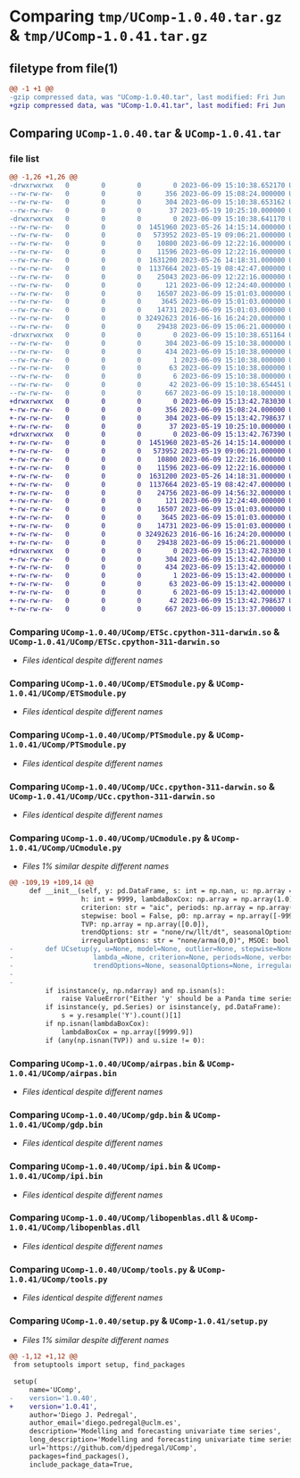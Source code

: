 # Comparing `tmp/UComp-1.0.40.tar.gz` & `tmp/UComp-1.0.41.tar.gz`

## filetype from file(1)

```diff
@@ -1 +1 @@
-gzip compressed data, was "UComp-1.0.40.tar", last modified: Fri Jun  9 15:10:38 2023, max compression
+gzip compressed data, was "UComp-1.0.41.tar", last modified: Fri Jun  9 15:13:42 2023, max compression
```

## Comparing `UComp-1.0.40.tar` & `UComp-1.0.41.tar`

### file list

```diff
@@ -1,26 +1,26 @@
-drwxrwxrwx   0        0        0        0 2023-06-09 15:10:38.652170 UComp-1.0.40/
--rw-rw-rw-   0        0        0      356 2023-06-09 15:08:24.000000 UComp-1.0.40/MANIFEST.in
--rw-rw-rw-   0        0        0      304 2023-06-09 15:10:38.653162 UComp-1.0.40/PKG-INFO
--rw-rw-rw-   0        0        0       37 2023-05-19 10:25:10.000000 UComp-1.0.40/README.md
-drwxrwxrwx   0        0        0        0 2023-06-09 15:10:38.641170 UComp-1.0.40/UComp/
--rw-rw-rw-   0        0        0  1451960 2023-05-26 14:15:14.000000 UComp-1.0.40/UComp/ETSc.cpython-311-darwin.so
--rw-rw-rw-   0        0        0   573952 2023-05-19 09:06:21.000000 UComp-1.0.40/UComp/ETSc.pyd
--rw-rw-rw-   0        0        0    10800 2023-06-09 12:22:16.000000 UComp-1.0.40/UComp/ETSmodule.py
--rw-rw-rw-   0        0        0    11596 2023-06-09 12:22:16.000000 UComp-1.0.40/UComp/PTSmodule.py
--rw-rw-rw-   0        0        0  1631200 2023-05-26 14:18:31.000000 UComp-1.0.40/UComp/UCc.cpython-311-darwin.so
--rw-rw-rw-   0        0        0  1137664 2023-05-19 08:42:47.000000 UComp-1.0.40/UComp/UCc.pyd
--rw-rw-rw-   0        0        0    25043 2023-06-09 12:22:16.000000 UComp-1.0.40/UComp/UCmodule.py
--rw-rw-rw-   0        0        0      121 2023-06-09 12:24:40.000000 UComp-1.0.40/UComp/__init__.py
--rw-rw-rw-   0        0        0    16507 2023-06-09 15:01:03.000000 UComp-1.0.40/UComp/airpas.bin
--rw-rw-rw-   0        0        0     3645 2023-06-09 15:01:03.000000 UComp-1.0.40/UComp/gdp.bin
--rw-rw-rw-   0        0        0    14731 2023-06-09 15:01:03.000000 UComp-1.0.40/UComp/ipi.bin
--rw-rw-rw-   0        0        0 32492623 2016-06-16 16:24:20.000000 UComp-1.0.40/UComp/libopenblas.dll
--rw-rw-rw-   0        0        0    29438 2023-06-09 15:06:21.000000 UComp-1.0.40/UComp/tools.py
-drwxrwxrwx   0        0        0        0 2023-06-09 15:10:38.651164 UComp-1.0.40/UComp.egg-info/
--rw-rw-rw-   0        0        0      304 2023-06-09 15:10:38.000000 UComp-1.0.40/UComp.egg-info/PKG-INFO
--rw-rw-rw-   0        0        0      434 2023-06-09 15:10:38.000000 UComp-1.0.40/UComp.egg-info/SOURCES.txt
--rw-rw-rw-   0        0        0        1 2023-06-09 15:10:38.000000 UComp-1.0.40/UComp.egg-info/dependency_links.txt
--rw-rw-rw-   0        0        0       63 2023-06-09 15:10:38.000000 UComp-1.0.40/UComp.egg-info/requires.txt
--rw-rw-rw-   0        0        0        6 2023-06-09 15:10:38.000000 UComp-1.0.40/UComp.egg-info/top_level.txt
--rw-rw-rw-   0        0        0       42 2023-06-09 15:10:38.654451 UComp-1.0.40/setup.cfg
--rw-rw-rw-   0        0        0      667 2023-06-09 15:10:18.000000 UComp-1.0.40/setup.py
+drwxrwxrwx   0        0        0        0 2023-06-09 15:13:42.783030 UComp-1.0.41/
+-rw-rw-rw-   0        0        0      356 2023-06-09 15:08:24.000000 UComp-1.0.41/MANIFEST.in
+-rw-rw-rw-   0        0        0      304 2023-06-09 15:13:42.798637 UComp-1.0.41/PKG-INFO
+-rw-rw-rw-   0        0        0       37 2023-05-19 10:25:10.000000 UComp-1.0.41/README.md
+drwxrwxrwx   0        0        0        0 2023-06-09 15:13:42.767390 UComp-1.0.41/UComp/
+-rw-rw-rw-   0        0        0  1451960 2023-05-26 14:15:14.000000 UComp-1.0.41/UComp/ETSc.cpython-311-darwin.so
+-rw-rw-rw-   0        0        0   573952 2023-05-19 09:06:21.000000 UComp-1.0.41/UComp/ETSc.pyd
+-rw-rw-rw-   0        0        0    10800 2023-06-09 12:22:16.000000 UComp-1.0.41/UComp/ETSmodule.py
+-rw-rw-rw-   0        0        0    11596 2023-06-09 12:22:16.000000 UComp-1.0.41/UComp/PTSmodule.py
+-rw-rw-rw-   0        0        0  1631200 2023-05-26 14:18:31.000000 UComp-1.0.41/UComp/UCc.cpython-311-darwin.so
+-rw-rw-rw-   0        0        0  1137664 2023-05-19 08:42:47.000000 UComp-1.0.41/UComp/UCc.pyd
+-rw-rw-rw-   0        0        0    24756 2023-06-09 14:56:32.000000 UComp-1.0.41/UComp/UCmodule.py
+-rw-rw-rw-   0        0        0      121 2023-06-09 12:24:40.000000 UComp-1.0.41/UComp/__init__.py
+-rw-rw-rw-   0        0        0    16507 2023-06-09 15:01:03.000000 UComp-1.0.41/UComp/airpas.bin
+-rw-rw-rw-   0        0        0     3645 2023-06-09 15:01:03.000000 UComp-1.0.41/UComp/gdp.bin
+-rw-rw-rw-   0        0        0    14731 2023-06-09 15:01:03.000000 UComp-1.0.41/UComp/ipi.bin
+-rw-rw-rw-   0        0        0 32492623 2016-06-16 16:24:20.000000 UComp-1.0.41/UComp/libopenblas.dll
+-rw-rw-rw-   0        0        0    29438 2023-06-09 15:06:21.000000 UComp-1.0.41/UComp/tools.py
+drwxrwxrwx   0        0        0        0 2023-06-09 15:13:42.783030 UComp-1.0.41/UComp.egg-info/
+-rw-rw-rw-   0        0        0      304 2023-06-09 15:13:42.000000 UComp-1.0.41/UComp.egg-info/PKG-INFO
+-rw-rw-rw-   0        0        0      434 2023-06-09 15:13:42.000000 UComp-1.0.41/UComp.egg-info/SOURCES.txt
+-rw-rw-rw-   0        0        0        1 2023-06-09 15:13:42.000000 UComp-1.0.41/UComp.egg-info/dependency_links.txt
+-rw-rw-rw-   0        0        0       63 2023-06-09 15:13:42.000000 UComp-1.0.41/UComp.egg-info/requires.txt
+-rw-rw-rw-   0        0        0        6 2023-06-09 15:13:42.000000 UComp-1.0.41/UComp.egg-info/top_level.txt
+-rw-rw-rw-   0        0        0       42 2023-06-09 15:13:42.798637 UComp-1.0.41/setup.cfg
+-rw-rw-rw-   0        0        0      667 2023-06-09 15:13:37.000000 UComp-1.0.41/setup.py
```

### Comparing `UComp-1.0.40/UComp/ETSc.cpython-311-darwin.so` & `UComp-1.0.41/UComp/ETSc.cpython-311-darwin.so`

 * *Files identical despite different names*

### Comparing `UComp-1.0.40/UComp/ETSmodule.py` & `UComp-1.0.41/UComp/ETSmodule.py`

 * *Files identical despite different names*

### Comparing `UComp-1.0.40/UComp/PTSmodule.py` & `UComp-1.0.41/UComp/PTSmodule.py`

 * *Files identical despite different names*

### Comparing `UComp-1.0.40/UComp/UCc.cpython-311-darwin.so` & `UComp-1.0.41/UComp/UCc.cpython-311-darwin.so`

 * *Files identical despite different names*

### Comparing `UComp-1.0.40/UComp/UCmodule.py` & `UComp-1.0.41/UComp/UCmodule.py`

 * *Files 1% similar despite different names*

```diff
@@ -109,19 +109,14 @@
     def __init__(self, y: pd.DataFrame, s: int = np.nan, u: np.array = np.array([]), model: str = "?/none/?/?",
                  h: int = 9999, lambdaBoxCox: np.array = np.array(1.0), outlier: float = 9999.0, tTest: bool = False,
                  criterion: str = "aic", periods: np.array = np.array([np.nan]), verbose: bool = False,
                  stepwise: bool = False, p0: np.array = np.array([-9999.9]), arma: bool = False,
                  TVP: np.array = np.array([0.0]),
                  trendOptions: str = "none/rw/llt/dt", seasonalOptions: str = "none/equal/different",
                  irregularOptions: str = "none/arma(0,0)", MSOE: bool = False, PTSnames: bool = False):
-        def UCsetup(y, u=None, model=None, outlier=None, stepwise=None, tTest=None, p0=None, h=None,
-                    lambda_=None, criterion=None, periods=None, verbose=None, arma=None, TVP=None,
-                    trendOptions=None, seasonalOptions=None, irregularOptions=None):
-
-
         if isinstance(y, np.ndarray) and np.isnan(s):
             raise ValueError("Either 'y' should be a Panda time series or 's' should be supplied!!")
         if isinstance(y, pd.Series) or isinstance(y, pd.DataFrame):
             s = y.resample('Y').count()[1]
         if np.isnan(lambdaBoxCox):
             lambdaBoxCox = np.array([9999.9])
         if (any(np.isnan(TVP)) and u.size != 0):
```

### Comparing `UComp-1.0.40/UComp/airpas.bin` & `UComp-1.0.41/UComp/airpas.bin`

 * *Files identical despite different names*

### Comparing `UComp-1.0.40/UComp/gdp.bin` & `UComp-1.0.41/UComp/gdp.bin`

 * *Files identical despite different names*

### Comparing `UComp-1.0.40/UComp/ipi.bin` & `UComp-1.0.41/UComp/ipi.bin`

 * *Files identical despite different names*

### Comparing `UComp-1.0.40/UComp/libopenblas.dll` & `UComp-1.0.41/UComp/libopenblas.dll`

 * *Files identical despite different names*

### Comparing `UComp-1.0.40/UComp/tools.py` & `UComp-1.0.41/UComp/tools.py`

 * *Files identical despite different names*

### Comparing `UComp-1.0.40/setup.py` & `UComp-1.0.41/setup.py`

 * *Files 1% similar despite different names*

```diff
@@ -1,12 +1,12 @@
 from setuptools import setup, find_packages
 
 setup(
     name='UComp',
-    version='1.0.40',
+    version='1.0.41',
     author='Diego J. Pedregal',
     author_email='diego.pedregal@uclm.es',
     description='Modelling and forecasting univariate time series',
     long_description='Modelling and forecasting univariate time series',
     url='https://github.com/djpedregal/UComp',
     packages=find_packages(),
     include_package_data=True,
```

